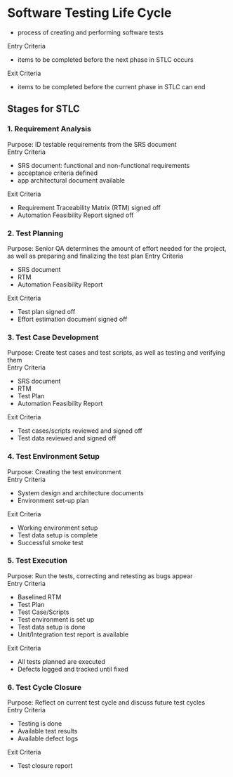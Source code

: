 # Software Testing Life Cycle
- process of creating and performing software tests  
  
Entry Criteria  
- items to be completed before the next phase in STLC occurs  
  
Exit Criteria  
- items to be completed before the current phase in STLC can end  
  
## Stages for STLC
### 1. Requirement Analysis
Purpose: ID testable requirements from the SRS document  
Entry Criteria  
- SRS document: functional and non-functional requirements  
- acceptance criteria defined
- app architectural document available  
  
Exit Criteria
- Requirement Traceability Matrix (RTM) signed off
- Automation Feasibility Report signed off  
  
### 2. Test Planning
Purpose: Senior QA determines the amount of effort needed for the project, as well as preparing and finalizing the test plan
Entry Criteria
- SRS document
- RTM
- Automation Feasibility Report  

Exit Criteria
- Test plan signed off
- Effort estimation document signed off  

### 3. Test Case Development
Purpose: Create test cases and test scripts, as well as testing and verifying them  
Entry Criteria
- SRS document
- RTM
- Test Plan
- Automation Feasibility Report  

Exit Criteria
- Test cases/scripts reviewed and signed off
- Test data reviewed and signed off  

### 4. Test Environment Setup
Purpose: Creating the test environment  
Entry Criteria
- System design and architecture documents
- Environment set-up plan  

Exit Criteria
- Working environment setup
- Test data setup is complete
- Successful smoke test  

### 5. Test Execution
Purpose: Run the tests, correcting and retesting as bugs appear  
Entry Criteria
- Baselined RTM
- Test Plan
- Test Case/Scripts
- Test environment is set up
- Test data setup is done
- Unit/Integration test report is available  

Exit Criteria
- All tests planned are executed
- Defects logged and tracked until fixed  

### 6. Test Cycle Closure
Purpose: Reflect on current test cycle and discuss future test cycles  
Entry Criteria
- Testing is done
- Available test results
- Available defect logs  

Exit Criteria
- Test closure report
